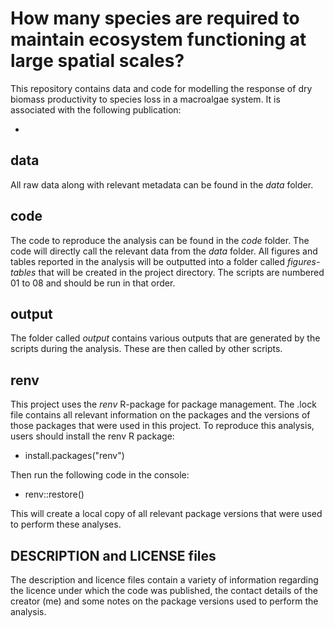 # How many species are required to maintain ecosystem functioning at large spatial scales?

This repository contains data and code for modelling the response of dry biomass productivity to species loss in a macroalgae system. It is associated with the following publication:

+

## data

All raw data along with relevant metadata can be found in the *data* folder.

## code

The code to reproduce the analysis can be found in the *code* folder. The code will directly call the relevant data from the *data* folder. All figures and tables reported in the analysis will be outputted into a folder called *figures-tables* that will be created in the project directory. The scripts are numbered 01 to 08 and should be run in that order.

## output

The folder called *output* contains various outputs that are generated by the scripts during the analysis. These are then called by other scripts.

## renv

This project uses the *renv* R-package for package management. The .lock file contains all relevant information on the packages and the versions of those packages that were used in this project. To reproduce this analysis, users should install the renv R package:

+ install.packages("renv")

Then run the following code in the console:

+ renv::restore()

This will create a local copy of all relevant package versions that were used to perform these analyses.

## DESCRIPTION and LICENSE files

The description and licence files contain a variety of information regarding the licence under which the code was published, the contact details of the creator (me) and some notes on the package versions used to perform the analysis.

